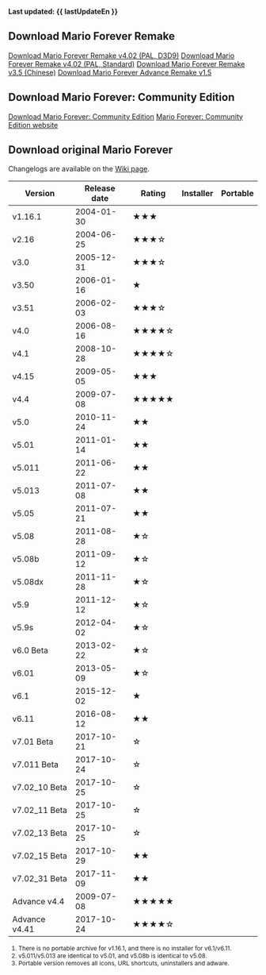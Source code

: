 <script setup>
    import DownloadButton from "../components/ButtonDownload.vue"
    
    defineProps({
        lastUpdateEn: String
    });
</script>

<p v-if="lastUpdateEn" class="last-update" style="font-weight: bold;">Last updated: {{ lastUpdateEn }}</p>

## Download Mario Forever Remake

<a class="md-button" target="_blank" href="https://www.mediafire.com/file/y6gkzn4uq3b1p6x/MFRemake_v4.02_%2528direct_3d_9%2529.rar/file">Download Mario Forever Remake v4.02 (PAL, D3D9)</a>
<a class="md-button" target="_blank" href="https://www.mediafire.com/file/2o1sxkbu2r5chyn/MFRemake_v4.02.rar/file">Download Mario Forever Remake v4.02 (PAL, Standard)</a>
<a class="md-button" target="_blank" href="https://file.marioforever.net/mario-forever/games/chinese-fangames/2017/Mario%20Forever%20Remake%20v3.5.rar">Download Mario Forever Remake v3.5 (Chinese)</a>
<a class="md-button" target="_blank" href="https://file.marioforever.net/mario-forever/games/chinese-fangames/2017/Mario%20Forever%20Advance%20Remake%20v1.5.rar">Download Mario Forever Advance Remake v1.5</a>

## Download Mario Forever: Community Edition

<a class="md-button" target="_blank" href="https://rnx.su/s/DZm6PEkZf3z4owp">Download Mario Forever: Community Edition</a>
<a class="md-button" target="_blank" href="https://mfce.rnx.su/">Mario Forever: Community Edition website</a>

## Download original Mario Forever

Changelogs are available on the [Wiki page](https://en.wiki.marioforever.net/wiki/Mario_Forever).

<div class="table-container">

| Version | Release date | Rating | Installer | Portable |
| --- | --- | --- | --- | --- |
| v1.16.1 | 2004-01-30 | ★★★ | <DownloadButton href="https://file.marioforever.net/mario-forever/games/original-mf/installer/Mario%20Forever%201.16.1.exe" lan="en"/> |     |
| v2.16 | 2004-06-25 | ★★★☆ | <DownloadButton href="https://file.marioforever.net/mario-forever/games/original-mf/installer/Mario%20Forever%202.16.exe" lan="en"/> | <DownloadButton href="https://file.marioforever.net/mario-forever/games/original-mf/portable/Mario%20Forever%202.16.7z" lan="en"/> |
| v3.0 | 2005-12-31 | ★★★☆ | <DownloadButton href="https://file.marioforever.net/mario-forever/games/original-mf/installer/Mario%20Forever%203.0.exe" lan="en"/> | <DownloadButton href="https://file.marioforever.net/mario-forever/games/original-mf/portable/Mario%20Forever%203.0.7z" lan="en"/> |
| v3.50 | 2006-01-16 | ★   | <DownloadButton href="https://file.marioforever.net/mario-forever/games/original-mf/installer/Mario%20Forever%203.50.exe" lan="en"/> | <DownloadButton href="https://file.marioforever.net/mario-forever/games/original-mf/portable/Mario%20Forever%203.50.7z" lan="en"/> |
| v3.51 | 2006-02-03 | ★★★☆ | <DownloadButton href="https://file.marioforever.net/mario-forever/games/original-mf/installer/Mario%20Forever%203.51.exe" lan="en"/> | <DownloadButton href="https://file.marioforever.net/mario-forever/games/original-mf/portable/Mario%20Forever%203.51.7z" lan="en"/> |
| v4.0 | 2006-08-16 | ★★★★☆ | <DownloadButton href="https://file.marioforever.net/mario-forever/games/original-mf/installer/Mario%20Forever%204.0.exe" lan="en"/> | <DownloadButton href="https://file.marioforever.net/mario-forever/games/original-mf/portable/Mario%20Forever%204.0.7z" lan="en"/> |
| v4.1 | 2008-10-28 | ★★★★☆ | <DownloadButton href="https://file.marioforever.net/mario-forever/games/original-mf/installer/Mario%20Forever%204.1.exe" lan="en"/> | <DownloadButton href="https://file.marioforever.net/mario-forever/games/original-mf/portable/Mario%20Forever%204.1.7z" lan="en"/> |
| v4.15 | 2009-05-05 | ★★★ | <DownloadButton href="https://file.marioforever.net/mario-forever/games/original-mf/installer/Mario%20Forever%204.15.exe" lan="en"/> | <DownloadButton href="https://file.marioforever.net/mario-forever/games/original-mf/portable/Mario%20Forever%204.15.7z" lan="en"/> |
| v4.4 | 2009-07-08 | ★★★★★ | <DownloadButton href="https://file.marioforever.net/mario-forever/games/original-mf/installer/Mario%20Forever%204.4.exe" lan="en"/> | <DownloadButton href="https://file.marioforever.net/mario-forever/games/original-mf/portable/Mario%20Forever%204.4.7z" lan="en"/> |
| v5.0 | 2010-11-24 | ★★  | <DownloadButton href="https://file.marioforever.net/mario-forever/games/original-mf/installer/Mario%20Forever%205.0.exe" lan="en"/> | <DownloadButton href="https://file.marioforever.net/mario-forever/games/original-mf/portable/Mario%20Forever%205.0.7z" lan="en"/> |
| v5.01 | 2011-01-14 | ★★  | <DownloadButton href="https://file.marioforever.net/mario-forever/games/original-mf/installer/Mario%20Forever%205.01.exe" lan="en"/> | <DownloadButton href="https://file.marioforever.net/mario-forever/games/original-mf/portable/Mario%20Forever%205.01.7z" lan="en"/> |
| v5.011 | 2011-06-22 | ★★  | <DownloadButton href="https://file.marioforever.net/mario-forever/games/original-mf/installer/Mario%20Forever%205.011.exe" lan="en"/> | <DownloadButton href="https://file.marioforever.net/mario-forever/games/original-mf/portable/Mario%20Forever%205.01.7z" lan="en"/> |
| v5.013 | 2011-07-08 | ★★  | <DownloadButton href="https://file.marioforever.net/mario-forever/games/original-mf/installer/Mario%20Forever%205.013.exe" lan="en"/> | <DownloadButton href="https://file.marioforever.net/mario-forever/games/original-mf/portable/Mario%20Forever%205.01.7z" lan="en"/> |
| v5.05 | 2011-07-21 | ★★  | <DownloadButton href="https://file.marioforever.net/mario-forever/games/original-mf/installer/Mario%20Forever%205.05.exe" lan="en"/> | <DownloadButton href="https://file.marioforever.net/mario-forever/games/original-mf/portable/Mario%20Forever%205.05.7z" lan="en"/> |
| v5.08 | 2011-08-28 | ★☆  | <DownloadButton href="https://file.marioforever.net/mario-forever/games/original-mf/installer/Mario%20Forever%205.08.exe" lan="en"/> | <DownloadButton href="https://file.marioforever.net/mario-forever/games/original-mf/portable/Mario%20Forever%205.08.7z" lan="en"/> |
| v5.08b | 2011-09-12 | ★☆  | <DownloadButton href="https://file.marioforever.net/mario-forever/games/original-mf/installer/Mario%20Forever%205.08%20b.exe" lan="en"/> | <DownloadButton href="https://file.marioforever.net/mario-forever/games/original-mf/portable/Mario%20Forever%205.08.7z" lan="en"/> |
| v5.08dx | 2011-11-28 | ★☆  | <DownloadButton href="https://file.marioforever.net/mario-forever/games/original-mf/installer/Mario%20Forever%205.08dx.exe" lan="en"/> | <DownloadButton href="https://file.marioforever.net/mario-forever/games/original-mf/portable/Mario%20Forever%205.08%20Direct%20X.7z" lan="en"/> |
| v5.9 | 2011-12-12 | ★☆  | <DownloadButton href="https://file.marioforever.net/mario-forever/games/original-mf/installer/Mario%20Forever%205.9.exe" lan="en"/> | <DownloadButton href="https://file.marioforever.net/mario-forever/games/original-mf/portable/Mario%20Forever%205.9.7z" lan="en"/> |
| v5.9s | 2012-04-02 | ★☆  | <DownloadButton href="https://file.marioforever.net/mario-forever/games/original-mf/installer/Mario%20Forever%205.9s.exe" lan="en"/> | <DownloadButton href="https://file.marioforever.net/mario-forever/games/original-mf/portable/Mario%20Forever%205.9s.7z" lan="en"/> |
| v6.0 Beta | 2013-02-22 | ★☆  | <DownloadButton href="https://file.marioforever.net/mario-forever/games/original-mf/installer/Mario%20Forever%206.0.exe" lan="en"/> | <DownloadButton href="https://file.marioforever.net/mario-forever/games/original-mf/portable/Mario%20Forever%206.0.7z" lan="en"/> |
| v6.01 | 2013-05-09 | ★☆  | <DownloadButton href="https://file.marioforever.net/mario-forever/games/original-mf/installer/Mario%20Forever%206.01.exe" lan="en"/> | <DownloadButton href="https://file.marioforever.net/mario-forever/games/original-mf/portable/Mario%20Forever%206.01.7z" lan="en"/> |
| v6.1 | 2015-12-02 | ★   |     | <DownloadButton href="https://file.marioforever.net/mario-forever/games/original-mf/portable/Mario%20Forever%206.1.rar" lan="en"/> |
| v6.11 | 2016-08-12 | ★★  |     | <DownloadButton href="https://file.marioforever.net/mario-forever/games/original-mf/portable/Mario%20Forever%206.11.rar" lan="en"/> |
| v7.01 Beta | 2017-10-21 | ☆   | <DownloadButton href="https://file.marioforever.net/mario-forever/games/original-mf/installer/Mario%20Forever%207.01%20Beta.exe" lan="en"/> | <DownloadButton href="https://file.marioforever.net/mario-forever/games/original-mf/portable/Mario%20Forever%207.01%20Beta.7z" lan="en"/> |
| v7.011 Beta | 2017-10-24 | ☆   | <DownloadButton href="https://file.marioforever.net/mario-forever/games/original-mf/installer/Mario%20Forever%207.011%20Beta.exe" lan="en"/> | <DownloadButton href="https://file.marioforever.net/mario-forever/games/original-mf/portable/Mario%20Forever%207.011%20Beta.7z" lan="en"/> |
| v7.02_10 Beta | 2017-10-25 | ☆  | <DownloadButton href="https://file.marioforever.net/mario-forever/games/original-mf/installer/Mario%20Forever%207.02_10%20Beta.exe" lan="en"/> |     |
| v7.02_11 Beta | 2017-10-25 | ☆  | <DownloadButton href="https://file.marioforever.net/mario-forever/games/original-mf/installer/Mario%20Forever%207.02_11%20Beta.exe" lan="en"/> |     |
| v7.02_13 Beta | 2017-10-25 | ☆  | <DownloadButton href="https://file.marioforever.net/mario-forever/games/original-mf/installer/Mario%20Forever%207.02_13%20Beta.exe" lan="en"/> |     |
| v7.02_15 Beta | 2017-10-29 | ★★  | <DownloadButton href="https://file.marioforever.net/mario-forever/games/original-mf/installer/Mario%20Forever%207.02_15%20Beta.exe" lan="en"/> | <DownloadButton href="https://file.marioforever.net/mario-forever/games/original-mf/portable/Mario%20Forever%207.02_15%20Beta.7z" lan="en"/> |
| v7.02_31 Beta | 2017-11-09 | ★★  | <DownloadButton href="https://file.marioforever.net/mario-forever/games/original-mf/installer/Mario%20Forever%207.02_31%20Beta.exe" lan="en"/> | <DownloadButton href="https://file.marioforever.net/mario-forever/games/original-mf/portable/Mario%20Forever%207.02_31%20Beta.7z" lan="en"/> |
| Advance v4.4 | 2009-07-08 | ★★★★★ | <DownloadButton href="https://file.marioforever.net/mario-forever/games/original-mf/installer/Mario%20Forever%20Advance.exe" lan="en"/> | <DownloadButton href="https://file.marioforever.net/mario-forever/games/original-mf/portable/Mario%20Forever%20Advance%20Edition.7z" lan="en"/> |
| Advance v4.41 | 2017-10-24 | ★★★★☆ | <DownloadButton href="https://file.marioforever.net/mario-forever/games/original-mf/installer/Mario%20Forever%20Advance%20v4.41.exe" lan="en"/> | <DownloadButton href="https://file.marioforever.net/mario-forever/games/original-mf/portable/Mario%20Forever%20Advance%20v4.41.7z" lan="en"/> |
</div>
<div class="foot-note" style="font-size:12px">

1. There is no portable archive for v1.16.1, and there is no installer for v6.1/v6.11.  
2. v5.011/v5.013 are identical to v5.01, and v5.08b is identical to v5.08.  
3. Portable version removes all icons, URL shortcuts, uninstallers and adware. 
</div>
